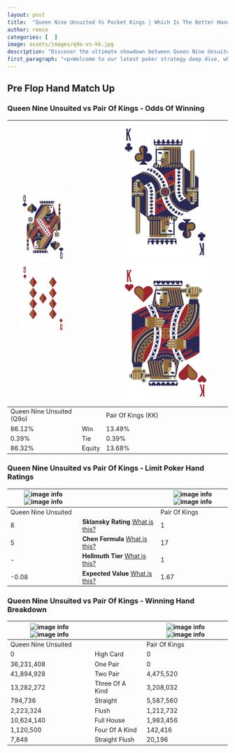 ```yaml
---
layout: post
title:  "Queen Nine Unsuited Vs Pocket Kings | Which Is The Better Hand In Poker? A Complete Guide"
author: reece
categories: [  ]
image: assets/images/q9o-vs-kk.jpg
description: "Discover the ultimate showdown between Queen Nine Unsuited and Pair Of Kings in poker! Uncover the odds, strategies, and scenarios where one hand triumphs over the other. Get ready to up your poker game with this thrilling analysis."
first_paragraph: "<p>Welcome to our latest poker strategy deep dive, where we're pitting two distinct hands against each other in a high-stakes showdown: Queen Nine Unsuited vs Pair Of Kings.</p><p>In the dynamic world of poker, every decision counts, and knowing which hand holds the upper hand is key to your success at the table.</p><p>In this article, we'll dissect these two hands, explore the scenarios where one dominates the other, and equip you with the knowledge to make strategic choices that can tip the odds in your favor.</p><p>Get ready to unravel the intriguing dynamics of these poker hands and elevate your game to new heights.</p>"
---
```




[comment]: # (sp0)

## Pre Flop Hand Match Up

<div class="table hand-ratings" markdown="1"> 



### Queen Nine Unsuited vs Pair Of Kings - Odds Of Winning


    
| ![image info](assets/images/hand1/Q.png) ![image info](assets/images/hand1/9o.png) |  | ![image info](assets/images/hand2/K.png) ![image info](assets/images/hand2/Ko.png) |
| -------- | -------- | -------- |
| Queen Nine Unsuited (Q9o) |  | Pair Of Kings (KK) |
| 86.12% | Win | 13.49% |
| 0.39% | Tie | 0.39% |
| 86.32% | Equity | 13.68% |




[comment]: # (sp1)



### Queen Nine Unsuited vs Pair Of Kings - Limit Poker Hand Ratings


    
| ![image info](https://www.riverpairs.com/assets/images/hand1/Q.png) ![image info](https://www.riverpairs.com/assets/images/hand1/9o.png) |  | ![image info](https://www.riverpairs.com/assets/images/hand2/K.png) ![image info](https://www.riverpairs.com/assets/images/hand2/Ko.png) |
| -------- | -------- | -------- |
| Queen Nine Unsuited |  | Pair Of Kings |
| 8 | **Sklansky Rating** [What is this?](/sklansky-rating-explained) | 1 |
| 5 | **Chen Formula** [What is this?](/chen-formula-explained) | 17 |
| - | **Hellmuth Tier** [What is this?](/Hellmuth-tier-explained) | 1 |
| -0.08 | **Expected Value** [What is this?](/expected-value-explained) | 1.67 |




[comment]: # (sp2)



### Queen Nine Unsuited vs Pair Of Kings - Winning Hand Breakdown


    
| ![image info](https://www.riverpairs.com/assets/images/hand1/Q.png) ![image info](https://www.riverpairs.com/assets/images/hand1/9o.png) |  | ![image info](https://www.riverpairs.com/assets/images/hand2/K.png) ![image info](https://www.riverpairs.com/assets/images/hand2/Ko.png) |
| -------- | -------- | -------- |
| Queen Nine Unsuited |  | Pair Of Kings |
| 0 | High Card | 0 |
| 36,231,408 | One Pair | 0 |
| 41,894,928 | Two Pair | 4,475,520 |
| 13,282,272 | Three Of A Kind | 3,208,032 |
| 794,736 | Straight | 5,587,560 |
| 2,223,324 | Flush | 1,212,732 |
| 10,624,140 | Full House | 1,983,456 |
| 1,120,500 | Four Of A Kind | 142,416 |
| 7,848 | Straight Flush | 20,196 |




[comment]: # (sp3)



</div>

[comment]: # (sp4)



[comment]: # (sp5)

